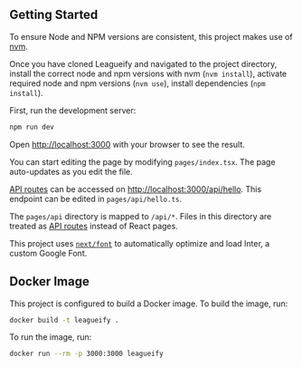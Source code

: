 ## Getting Started

To ensure Node and NPM versions are consistent, this project makes use of [nvm](https://github.com/nvm-sh/nvm).

Once you have cloned Leagueify and navigated to the project directory, install the correct node and npm versions with nvm (`nvm install`), activate required node and npm versions (`nvm use`), install dependencies (`npm install`).

First, run the development server:

```bash
npm run dev
```

Open [http://localhost:3000](http://localhost:3000) with your browser to see the result.

You can start editing the page by modifying `pages/index.tsx`. The page auto-updates as you edit the file.

[API routes](https://nextjs.org/docs/api-routes/introduction) can be accessed on [http://localhost:3000/api/hello](http://localhost:3000/api/hello). This endpoint can be edited in `pages/api/hello.ts`.

The `pages/api` directory is mapped to `/api/*`. Files in this directory are treated as [API routes](https://nextjs.org/docs/api-routes/introduction) instead of React pages.

This project uses [`next/font`](https://nextjs.org/docs/basic-features/font-optimization) to automatically optimize and load Inter, a custom Google Font.

## Docker Image

This project is configured to build a Docker image. To build the image, run:

```bash
docker build -t leagueify .
```

To run the image, run:

```bash
docker run --rm -p 3000:3000 leagueify
```
